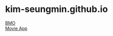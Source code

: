 # kim-seungmin.github.io
[BMO](/bmoweb.html)   
[Movie App](https://kim-seungmin.github.io/movieapp/)
